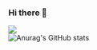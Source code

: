 ### Hi there 👋

<a href="버튼을 눌렀을 때 이동할 링크" target="_blank"><img src="https://img.shields.io/badge/springBoot-runner-6DB33F?style=for-the-badge&logo=springboot&logoColor=f5f5f5"/></a>
<br>
![Anurag's GitHub stats](https://github-readme-stats.vercel.app/api?username=energizerHim&show_icons=true&theme=maroongold)
<!--
**energizerHim/energizerHim** is a ✨ _special_ ✨ repository because its `README.md` (this file) appears on your GitHub profile.

Here are some ideas to get you started:

- 🔭 I’m currently working on ...
- 🌱 I’m currently learning ...
- 👯 I’m looking to collaborate on ...
- 🤔 I’m looking for help with ...
- 💬 Ask me about ...
- 📫 How to reach me: ...
- 😄 Pronouns: ...
- ⚡ Fun fact: ...
-->
